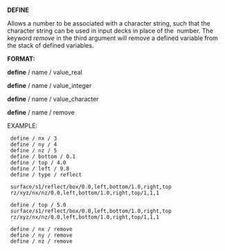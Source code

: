  **DEFINE**

  Allows a number to be associated with a character string, such that
  the character string can be used in input decks in place of the 
  number. The keyword *remove* in the third argument will remove a
  defined variable from the stack of defined variables.
  
**FORMAT:**

**define** / name / value_real

**define** / name / value_integer

**define** / name / value_character

**define** / name / remove

EXAMPLE:

     define / nx / 3
     define / ny / 4 
     define / nz / 5 
     define / bottom / 0.1
     define / top / 4.0 
     define / left / 9.8 
     define / type / reflect

     surface/s1/reflect/box/0.0,left,bottom/1.0,right,top 
     rz/xyz/nx/nz/0.0,left,bottom/1.0,right,top/1,1,1

     define / top / 5.0 
     surface/s1/reflect/box/0.0,left,bottom/1.0,right,top 
     rz/xyz/nx/nz/0.0,left,bottom/1.0,right,top/1,1,1

     define / nx / remove
     define / ny / remove
     define / nz / remove
